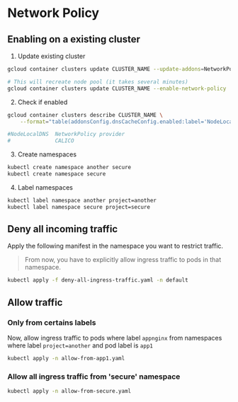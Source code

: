 # Network Policy

## Enabling on a existing cluster
1. Update existing cluster
```bash
gcloud container clusters update CLUSTER_NAME --update-addons=NetworkPolicy=ENABLED

# This will recreate node pool (it takes several minutes)
gcloud container clusters update CLUSTER_NAME --enable-network-policy
```

2. Check if enabled
```bash
gcloud container clusters describe CLUSTER_NAME \
    --format="table(addonsConfig.dnsCacheConfig.enabled:label='NodeLocalDNS',networkPolicy.provider:label='NetworkPolicy provider')"

#NodeLocalDNS  NetworkPolicy provider
#              CALICO
```

3. Create namespaces
```bash
kubectl create namespace another secure
kubectl create namespace secure
```

4. Label namespaces
```bash
kubectl label namespace another project=another
kubectl label namespace secure project=secure
```

## Deny all incoming traffic
Apply the following manifest in the namespace you want to restrict traffic.

> From now, you have to explicitly allow ingress traffic to pods in that namespace.

```bash
kubectl apply -f deny-all-ingress-traffic.yaml -n default
```

## Allow traffic

### Only from certains labels
Now, allow ingress traffic to pods where label `appnginx`  from namespaces where label `project=another` and pod label is `app1`

```bash
kubectl apply -n allow-from-app1.yaml
```

### Allow all ingress traffic from 'secure' namespace
```bash
kubectl apply -n allow-from-secure.yaml
```
